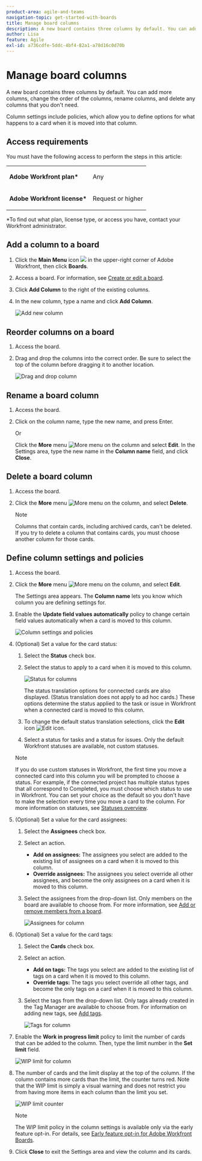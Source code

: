 ```yaml
---
product-area: agile-and-teams
navigation-topic: get-started-with-boards
title: Manage board columns
description: A new board contains three columns by default. You can add more columns, change the order of the columns, rename columns, and delete any columns that you don't need.
author: Lisa
feature: Agile
exl-id: a736cdfe-5ddc-4bf4-82a1-a78d16c0d70b
---
```

# Manage board columns

A new board contains three columns by default. You can add more columns, change the order of the columns, rename columns, and delete any columns that you don't need.

Column settings include policies, which allow you to define options for what happens to a card when it is moved into that column.

## Access requirements

You must have the following access to perform the steps in this article:

<table style="table-layout:auto"> 
 <col> 
 </col> 
 <col> 
 </col> 
 <tbody> 
  <tr> 
   <td role="rowheader"><strong>Adobe Workfront plan*</strong></td> 
   <td> <p>Any</p> </td> 
  </tr> 
  <tr> 
   <td role="rowheader"><strong>Adobe Workfront license*</strong></td> 
   <td> <p>Request or higher</p> </td> 
  </tr> 
 </tbody> 
</table>

&#42;To find out what plan, license type, or access you have, contact your Workfront administrator.

## Add a column to a board

1. Click the **Main Menu** icon ![](assets/main-menu-icon.png) in the upper-right corner of Adobe Workfront, then click **Boards**.
1. Access a board. For information, see [Create or edit a board](../../agile/get-started-with-boards/create-edit-board.md).
1. Click **Add Column** to the right of the existing columns.
1. In the new column, type a name and click **Add Column**.

   ![Add new column](assets/boards-add-column.png)

## Reorder columns on a board

1. Access the board.
1. Drag and drop the columns into the correct order. Be sure to select the top of the column before dragging it to another location.

   ![Drag and drop column](assets/boards-dragdropcolumn.png)

## Rename a board column

1. Access the board.
1. Click on the column name, type the new name, and press Enter.
   
   Or
   
   Click the **More** menu ![More menu](assets/more-icon-spectrum.png) on the column and select **Edit**. In the Settings area, type the new name in the **Column name** field, and click **Close**.

## Delete a board column

1. Access the board.
1. Click the **More** menu ![More menu](assets/more-icon-spectrum.png) on the column, and select **Delete**.

   >[!NOTE]
   >
   >Columns that contain cards, including archived cards, can't be deleted. If you try to delete a column that contains cards, you must choose another column for those cards.

## Define column settings and policies

1. Access the board.
1. Click the **More** menu ![More menu](assets/more-icon-spectrum.png) on the column, and select **Edit**.

   The Settings area appears. The **Column name** lets you know which column you are defining settings for.

1. Enable the **Update field values automatically** policy to change certain field values automatically when a card is moved to this column.

   ![Column settings and policies](assets/boards-column-policies-enabled.png)

1. (Optional) Set a value for the card status:

   1. Select the **Status** check box.

   1. Select the status to apply to a card when it is moved to this column.

      ![Status for columns](assets/boards-column-status.png)

      The status translation options for connected cards are also displayed. (Status translation does not apply to ad hoc cards.) These options determine the status applied to the task or issue in Workfront when a connected card is moved to this column.

   1. To change the default status translation selections, click the **Edit** icon ![Edit icon](assets/edit-icon-spectrum.png).
   1. Select a status for tasks and a status for issues. Only the default Workfront statuses are available, not custom statuses.  

   >[!NOTE]
   >
   >If you do use custom statuses in Workfront, the first time you move a connected card into this column you will be prompted to choose a status. For example, if the connected project has multiple status types that all correspond to Completed, you must choose which status to use in Workfront. You can set your choice as the default so you don't have to make the selection every time you move a card to the column.
   >For more information on statuses, see [Statuses overview](/help/quicksilver/administration-and-setup/customize-workfront/creating-custom-status-and-priority-labels/statuses-overview.md).

1. (Optional) Set a value for the card assignees:

   1. Select the **Assignees** check box.
   1. Select an action.

      * **Add on assignees:** The assignees you select are added to the existing list of assignees on a card when it is moved to this column.
      * **Override assignees:** The assignees you select override all other assignees, and become the only assignees on a card when it is moved to this column.

   1. Select the assignees from the drop-down list. Only members on the board are available to choose from. For more information, see [Add or remove members from a board](/help/quicksilver/agile/get-started-with-boards/add-members-to-board.md).

      ![Assignees for column](assets/boards-column-assignees.png)

1. (Optional) Set a value for the card tags:

   1. Select the **Cards** check box.
   1. Select an action.

      * **Add on tags:** The tags you select are added to the existing list of tags on a card when it is moved to this column.
      * **Override tags:** The tags you select override all other tags, and become the only tags on a card when it is moved to this column.

   1. Select the tags from the drop-down list. Only tags already created in the Tag Manager are available to choose from. For information on adding new tags, see [Add tags](/help/quicksilver/agile/get-started-with-boards/add-tags.md).

      ![Tags for column](assets/boards-column-tags.png)

1. Enable the **Work in progress limit** policy to limit the number of cards that can be added to the column. Then, type the limit number in the **Set limit** field.

   ![WIP limit for column](assets/boards-wip-limit-in-column.png)
   
1. The number of cards and the limit display at the top of the column. If the column contains more cards than the limit, the counter turns red. Note that the WIP limit is simply a visual warning and does not restrict you from having more items in each column than the limit you set.

   ![WIP limit counter](assets/boards-wip-limit-counter.png)

   >[!NOTE]
   >The WIP limit policy in the column settings is available only via the early feature opt-in. For details, see [Early feature opt-in for Adobe Workfront Boards](/help/quicksilver/agile/get-started-with-boards/boards-early-feature-opt-in.md).

1. Click **Close** to exit the Settings area and view the column and its cards.
